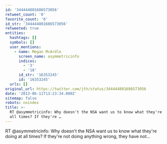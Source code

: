 ```yaml
---
id: '344444801686573056'
retweet_count: '0'
favorite_count: '0'
id_str: '344444801686573056'
retweeted: true
entities:
  hashtags: []
  symbols: []
  user_mentions:
    - name: Megan McArdle
      screen_name: asymmetricinfo
      indices:
        - '3'
        - '18'
      id_str: '16353245'
      id: '16353245'
  urls: []
original_url: https://twitter.com/jth/status/344444801686573056
date: '2013-06-11T13:23:34.000Z'
sitemap: false
robots: noindex
title: >-
  RT @asymmetricinfo: Why doesn't the NSA want us to know what they're doing at
  all times? If they're …
---
```


RT @asymmetricinfo: Why doesn't the NSA want us to know what they're doing at all times? If they're not doing anything wrong, they have not…